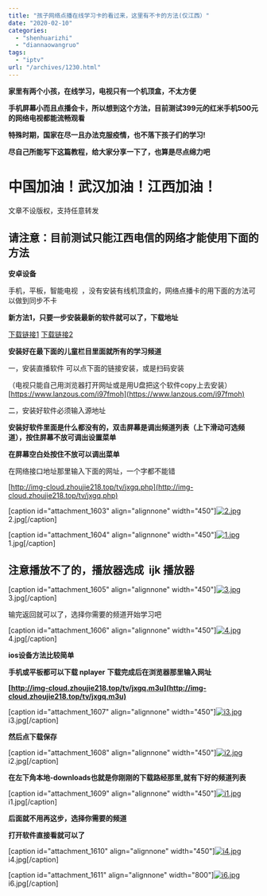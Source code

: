 ```yaml
---
title: "孩子网络点播在线学习卡的看过来，这里有不卡的方法(仅江西）"
date: "2020-02-10"
categories: 
  - "shenhuarizhi"
  - "diannaowangruo"
tags: 
  - "iptv"
url: "/archives/1230.html"
---
```


**家里有两个小孩，在线学习，电视只有一个机顶盒，不太方便**

**手机屏幕小而且点播会卡，所以想到这个方法，目前测试399元的红米手机500元的网络电视都能流畅观看**

**特殊时期，国家在尽一且办法克服疫情，也不落下孩子们的学习!**

**尽自己所能写下这篇教程，给大家分享一下了，也算是尽点绵力吧**

# **中国加油！武汉加油！江西加油！**

文章不设版权，支持任意转发

## **请注意：目前测试只能江西电信的网络才能使用下面的方法**

**安卓设备**

手机，平板，智能电视  ，没有安装有线机顶盒的，网络点播卡的用下面的方法可以做到同步不卡

**新方法1，只要一步安装最新的软件就可以了，下载地址**

[下载链接1](https://lanzous.com/ibbsjqf) [下载链接2](https://my.zhoujie218.top:58066/web/zbds/zbdsvipf20200411.apk)

**安装好在最下面的儿童栏目里面就所有的学习频道**

一，安装直播软件 可以点下面的链接安装，或是扫码安装

（电视只能自己用浏览器打开网址或是用U盘把这个软件copy上去安装） [](https://www.lanzous.com/i97fmoh)[https://www.lanzous.com/i97fmoh](https://www.lanzous.com/i97fmoh)

二，安装好软件必须输入源地址

**安装好软件里面是什么都没有的，双击屏幕是调出频道列表（上下滑动可选频道），按住屏幕不放可调出设置菜单**

**在屏幕空白处按住不放可以调出菜单**

在网络接口地址那里输入下面的网址，一个字都不能错

[http://img-cloud.zhoujie218.top/tv/jxgq.php](http://img-cloud.zhoujie218.top/tv/jxgq.php)

\[caption id="attachment\_1603" align="alignnone" width="450"\][![2.jpg](https://img-cloud.zhoujie218.top/wp-content/uploads/2020/04/unnamed-file.jpg "2.jpg")](https://img-cloud.zhoujie218.top/wp-content/uploads/2020/04/unnamed-file.jpg) 2.jpg\[/caption\]

\[caption id="attachment\_1604" align="alignnone" width="450"\][![1.jpg](https://img-cloud.zhoujie218.top/wp-content/uploads/2020/04/unnamed-file-1.jpg "1.jpg")](https://img-cloud.zhoujie218.top/wp-content/uploads/2020/04/unnamed-file-1.jpg) 1.jpg\[/caption\]

## **注意播放不了的，播放器选成  ijk 播放器**

\[caption id="attachment\_1605" align="alignnone" width="450"\][![3.jpg](https://img-cloud.zhoujie218.top/wp-content/uploads/2020/04/unnamed-file-2.jpg "3.jpg")](https://img-cloud.zhoujie218.top/wp-content/uploads/2020/04/unnamed-file-2.jpg) 3.jpg\[/caption\]

输完返回就可以了，选择你需要的频道开始学习吧

\[caption id="attachment\_1606" align="alignnone" width="450"\][![4.jpg](https://img-cloud.zhoujie218.top/wp-content/uploads/2020/04/unnamed-file-3.jpg "4.jpg")](https://img-cloud.zhoujie218.top/wp-content/uploads/2020/04/unnamed-file-3.jpg) 4.jpg\[/caption\]

**ios设备方法比较简单**

**手机或平板都可以下载 nplayer** **下载完成后在浏览器那里输入网址**

**[http://img-cloud.zhoujie218.top/tv/jxgq.m3u](http://img-cloud.zhoujie218.top/tv/jxgq.m3u)**

\[caption id="attachment\_1607" align="alignnone" width="450"\][![i3.jpg](https://img-cloud.zhoujie218.top/wp-content/uploads/2020/04/unnamed-file-4.jpg "i3.jpg")](https://img-cloud.zhoujie218.top/wp-content/uploads/2020/04/unnamed-file-4.jpg) i3.jpg\[/caption\]

**然后点下载保存**

\[caption id="attachment\_1608" align="alignnone" width="450"\][![i2.jpg](https://img-cloud.zhoujie218.top/wp-content/uploads/2020/04/unnamed-file-5.jpg "i2.jpg")](https://img-cloud.zhoujie218.top/wp-content/uploads/2020/04/unnamed-file-5.jpg) i2.jpg\[/caption\]

**在左下角本地-downloads也就是你刚刚的下载路经那里,就有下好的频道列表**

\[caption id="attachment\_1609" align="alignnone" width="450"\][![i1.jpg](https://img-cloud.zhoujie218.top/wp-content/uploads/2020/04/unnamed-file-6.jpg "i1.jpg")](https://img-cloud.zhoujie218.top/wp-content/uploads/2020/04/unnamed-file-6.jpg) i1.jpg\[/caption\]

**后面就不用再这步，选择你需要的频道**

**打开软件直接看就可以了**

\[caption id="attachment\_1610" align="alignnone" width="450"\][![i4.jpg](https://img-cloud.zhoujie218.top/wp-content/uploads/2020/04/unnamed-file-7.jpg "i4.jpg")](https://img-cloud.zhoujie218.top/wp-content/uploads/2020/04/unnamed-file-7.jpg) i4.jpg\[/caption\]

\[caption id="attachment\_1611" align="alignnone" width="800"\][![i6.jpg](https://img-cloud.zhoujie218.top/wp-content/uploads/2020/04/unnamed-file-8.jpg "i6.jpg")](https://img-cloud.zhoujie218.top/wp-content/uploads/2020/04/unnamed-file-8.jpg) i6.jpg\[/caption\]
